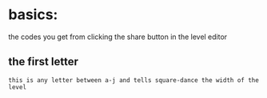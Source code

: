 # basics:
  the codes you get from clicking the share button in the level editor  
  ## the first letter  
    this is any letter between a-j and tells square-dance the width of the level
  

